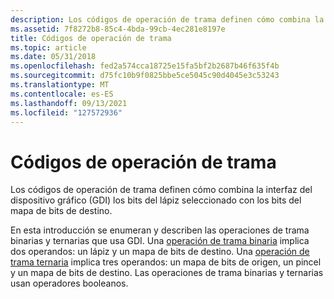```yaml
---
description: Los códigos de operación de trama definen cómo combina la interfaz del dispositivo gráfico (GDI) los bits del lápiz seleccionado con los bits del mapa de bits de destino.
ms.assetid: 7f8272b8-85c4-4bda-99cb-4ec281e8197e
title: Códigos de operación de trama
ms.topic: article
ms.date: 05/31/2018
ms.openlocfilehash: fed2a574cca18725e15fa5bf2b2687b46f635f4b
ms.sourcegitcommit: d75fc10b9f0825bbe5ce5045c90d4045e3c53243
ms.translationtype: MT
ms.contentlocale: es-ES
ms.lasthandoff: 09/13/2021
ms.locfileid: "127572936"
---
```

# <a name="raster-operation-codes"></a>Códigos de operación de trama

Los códigos de operación de trama definen cómo combina la interfaz del dispositivo gráfico (GDI) los bits del lápiz seleccionado con los bits del mapa de bits de destino.

En esta introducción se enumeran y describen las operaciones de trama binarias y ternarias que usa GDI. Una [operación de trama binaria](binary-raster-operations.md) implica dos operandos: un lápiz y un mapa de bits de destino. Una [operación de trama ternaria](ternary-raster-operations.md) implica tres operandos: un mapa de bits de origen, un pincel y un mapa de bits de destino. Las operaciones de trama binarias y ternarias usan operadores booleanos.

 

 



